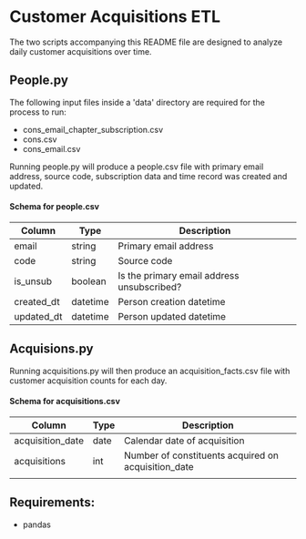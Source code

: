 # Customer Acquisitions ETL

The two scripts accompanying this README file are designed to analyze 
daily customer acquisitions over time. 

## People.py
The following input files inside a 'data' directory are required for the
process to run:
- cons_email_chapter_subscription.csv 
- cons.csv
- cons_email.csv

Running people.py will produce a people.csv file with primary email 
address, source code, subscription data and time record was created 
and updated.

#### Schema for people.csv
|     Column        |     Type        |     Description                                   |
|-------------------|-----------------|---------------------------------------------------|
|     email         |     string      |     Primary email address                         |
|     code          |     string      |     Source code                                   |
|     is_unsub      |     boolean     |     Is the primary email address unsubscribed?    |
|     created_dt    |     datetime    |     Person creation datetime                      |
|     updated_dt    |     datetime    |     Person updated datetime                       |

## Acquisions.py
Running acquisitions.py will then produce an acquisition_facts.csv file 
with customer acquisition counts for each day. 

#### Schema for acquisitions.csv
|     Column              |     Type    |     Description                                            | 
|-------------------------|-------------|------------------------------------------------------------|
|     acquisition_date    |     date    |     Calendar date of acquisition                           |
|     acquisitions        |     int     |     Number of constituents acquired on acquisition_date    |
|                         |             |                                                            |


## Requirements:
- pandas
